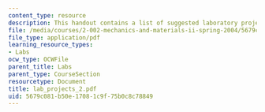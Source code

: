 ```yaml
---
content_type: resource
description: This handout contains a list of suggested laboratory projects.
file: /media/courses/2-002-mechanics-and-materials-ii-spring-2004/5679c081b50e17081c9f75b0c8c78849_lab_projects_2.pdf
file_type: application/pdf
learning_resource_types:
- Labs
ocw_type: OCWFile
parent_title: Labs
parent_type: CourseSection
resourcetype: Document
title: lab_projects_2.pdf
uid: 5679c081-b50e-1708-1c9f-75b0c8c78849
---
```

